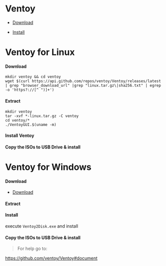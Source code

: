 # Ventoy

- [Download](https://github.com/ventoy/Ventoy/releases)

- [Install](https://github.com/ventoy/Ventoy#document)

# Ventoy for Linux

#### Download

```
mkdir ventoy && cd ventoy
wget $(curl https://api.github.com/repos/ventoy/Ventoy/releases/latest | grep "browser_download_url" |grep "linux.tar.gz\|sha256.txt" | egrep -o 'https?://[^ ")]+')
```

#### Extract

```
mkdir ventoy
tar -xvf *-linux.tar.gz -C ventoy
cd ventoy/*
./VentoyGUI.$(uname -m)
```
#### Install Ventoy

#### Copy the ISOs to USB Drive & install


# Ventoy for Windows 

#### Download
- [Download](https://github.com/ventoy/Ventoy/releases)

#### Extract

#### Install
execute `Ventoy2Disk.exe` and install

#### Copy the ISOs to USB Drive & install


> For help go to:

https://github.com/ventoy/Ventoy#document
